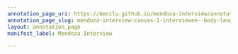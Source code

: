 ```yaml
---
annotation_page_uri: https://Amcclu.github.io/mendoza-interview/annotations/mendoza-interview-canvas-1-interviewee--body-language--shrug--squinting--nodding-.json
annotation_page_slug: mendoza-interview-canvas-1-interviewee--body-language--shrug--squinting--nodding-
layout: annotation_page
manifest_label: Mendoza Interview

---
```

